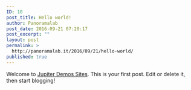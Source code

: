 ```yaml
---
ID: 10
post_title: Hello world!
author: Panoramalab
post_date: 2016-09-21 07:20:17
post_excerpt: ""
layout: post
permalink: >
  http://panoramalab.it/2016/09/21/hello-world/
published: true
---
```

Welcome to <a href="http://demos.artbees.net/jupiter5/">Jupiter Demos Sites</a>. This is your first post. Edit or delete it, then start blogging!